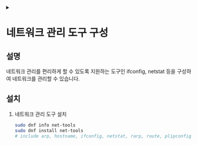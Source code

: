 <link rel="stylesheet" type="text/css" href="/css/header.css">
<link rel="stylesheet" type="text/css" href="/css/bootstrap/5.3.0-alpha1/bootstrap.css">
<div class="sticky-top bg-white pt-1 pb-2" id="header-div-max"></div>
<details id="display-none"><summary></summary>
  <script src="/js/header.js" defer="defer"></script>
  <script src="/js/bootstrap/5.3.0-alpha1/bootstrap.bundle.js" defer="defer"></script>
</details>

# 네트워크 관리 도구 구성
## 설명
네트워크 관리를 편리하게 할 수 있도록 지원하는 도구인 ifconfig, netstat 등을 구성하여 네트워크를 관리할 수 있습니다.

## 설치
1. 네트워크 관리 도구 설치
    ```bash
    sudo dnf info net-tools
    sudo dnf install net-tools
    # include arp, hostname, ifconfig, netstat, rarp, route, plipconfig, slattach, mii-tool and iptunnel and ipmaddr
